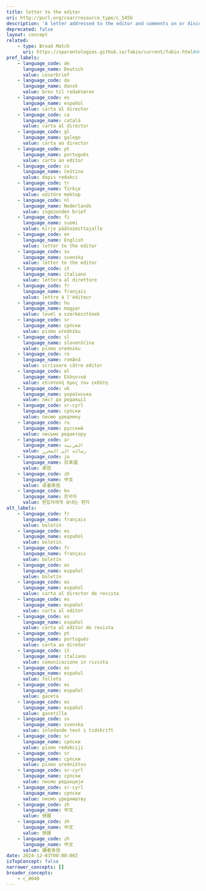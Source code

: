 ```yaml
---
title: letter to the editor
uri: http://purl.org/coar/resource_type/c_545b
description: 'A letter addressed to the editor and comments on or discussed an item previously published by that periodical, or of interest to its readership. [Source: Adapted from hhttps://sparontologies.github.io/fabio/current/fabio.html#d4e3803]'
deprecated: false
layout: concept
related:
    - type: Broad Match
      uri: https://sparontologies.github.io/fabio/current/fabio.html#d4e3803
pref_labels:
    - language_code: de
      language_name: Deutsch
      value: Leserbrief
    - language_code: da
      language_name: dansk
      value: brev til redaktøren
    - language_code: es
      language_name: español
      value: carta al director
    - language_code: ca
      language_name: català
      value: carta al director
    - language_code: gl
      language_name: galego
      value: carta ao director
    - language_code: pt
      language_name: português
      value: carta ao editor
    - language_code: cs
      language_name: čeština
      value: dopis redakci
    - language_code: tr
      language_name: Türkçe
      value: editöre mektup
    - language_code: nl
      language_name: Nederlands
      value: ingezonden brief
    - language_code: fi
      language_name: suomi
      value: kirje päätoimittajalle
    - language_code: en
      language_name: English
      value: letter to the editor
    - language_code: sv
      language_name: svenska
      value: letter to the editor
    - language_code: it
      language_name: italiano
      value: lettera al direttore
    - language_code: fr
      language_name: français
      value: lettre à l'éditeur
    - language_code: hu
      language_name: magyar
      value: levél a szerkesztőnek
    - language_code: sr
      language_name: српски
      value: pismo uredniku
    - language_code: sl
      language_name: slovenščina
      value: pismo uredniku
    - language_code: ro
      language_name: română
      value: scrisoare către editor
    - language_code: el
      language_name: Ελληνικά
      value: επιστολή προς τον εκδότη
    - language_code: uk
      language_name: українська
      value: лист до редакції
    - language_code: sr-cyrl
      language_name: српски
      value: писмо уреднику
    - language_code: ru
      language_name: русский
      value: письмо редактору
    - language_code: ar
      language_name: العربية
      value: رسالة الى المحرر
    - language_code: ja
      language_name: 日本語
      value: 来信
    - language_code: zh
      language_name: 中文
      value: 读者来信
    - language_code: ko
      language_name: 한국어
      value: 편집자에게 보내는 편지
alt_labels:
    - language_code: fr
      language_name: français
      value: boletin
    - language_code: es
      language_name: español
      value: boletin
    - language_code: fr
      language_name: français
      value: boletín
    - language_code: es
      language_name: español
      value: boletín
    - language_code: es
      language_name: español
      value: carta al director de revista
    - language_code: es
      language_name: español
      value: carta al editor
    - language_code: es
      language_name: español
      value: carta al editor de revista
    - language_code: pt
      language_name: português
      value: carta ao diretor
    - language_code: it
      language_name: italiano
      value: comunicazione in rivista
    - language_code: es
      language_name: español
      value: folleto
    - language_code: es
      language_name: español
      value: gaceta
    - language_code: es
      language_name: español
      value: gacetilla
    - language_code: sv
      language_name: svenska
      value: inledande text i tidskrift
    - language_code: sr
      language_name: српски
      value: pismo redakciji
    - language_code: sr
      language_name: српски
      value: pismo uredništvu
    - language_code: sr-cyrl
      language_name: српски
      value: писмо редакцији
    - language_code: sr-cyrl
      language_name: српски
      value: писмо уредништву
    - language_code: zh
      language_name: 中文
      value: 快報
    - language_code: zh
      language_name: 中文
      value: 快报
    - language_code: zh
      language_name: 中文
      value: 讀者來信
date: 2024-12-03T00:00:00Z
isTopConcept: false
narrower_concepts: []
broader_concepts:
    - c_0640
---
```


